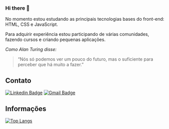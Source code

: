 ### Hi there 👋

No momento estou estudando as principais tecnologias bases do front-end: HTML, CSS e JavaScript.

Para adquirir experiência estou participando de várias comunidades, fazendo cursos e criando pequenas aplicações.

_Como Alan Turing disse:_

> “Nós só podemos ver um pouco do futuro, mas o suficiente para perceber que há muito a fazer.”

## Contato

[![Linkedin Badge](https://img.shields.io/badge/-LinkedIn-blue?style=flat-square&logo=Linkedin&logoColor=white&link=https://linkedin.com/in/psattos/)](https://linkedin.com/in/psattos/)
[![Gmail Badge](https://img.shields.io/badge/-Gmail-c14438?style=flat-square&logo=Gmail&logoColor=white)](mailto:ppsattos@gmail.com)

## Informações

[![Top Langs](https://github-readme-stats.vercel.app/api/top-langs/?username=psattos&layout=compact)](https://github.com/psattos/github-readme-stats)
